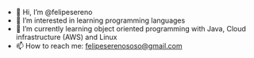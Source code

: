 - 👋 Hi, I’m @felipesereno
- 👀 I’m interested in learning programming languages
- 🌱 I’m currently learning object oriented programming with Java, Cloud infrastructure (AWS) and Linux
- 📫 How to reach me: felipeserenososo@gmail.com

<!---
felipesereno/felipesereno is a ✨ special ✨ repository because its `README.md` (this file) appears on your GitHub profile.
You can click the Preview link to take a look at your changes.
--->
